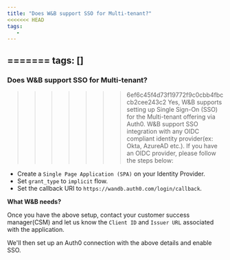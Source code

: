```yaml
---
title: "Does W&B support SSO for Multi-tenant?"
<<<<<<< HEAD
tags:
   - 
---
```


=======
tags: []
---

### Does W&B support SSO for Multi-tenant?
>>>>>>> 6ef6c45f4d73f19772f9c0cbb4fbccb2cee243c2
Yes, W&B supports setting up Single Sign-On (SSO) for the Multi-tenant offering via Auth0. W&B support SSO integration with any OIDC compliant identity provider(ex: Okta, AzureAD etc.). If you have an OIDC provider, please follow the steps below:

* Create a `Single Page Application (SPA)` on your Identity Provider.
* Set `grant_type` to `implicit` flow.
* Set the callback URI to `https://wandb.auth0.com/login/callback`.

**What W&B needs?**

Once you have the above setup, contact your customer success manager(CSM) and let us know the `Client ID` and `Issuer URL` associated with the application.

We'll then set up an Auth0 connection with the above details and enable SSO.